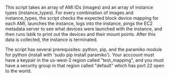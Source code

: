 This script takes an array of AMI IDs (images) and an array of instance types (instance_types). 
For every combination of images and instance_types, the script checks the expected block device mapping for each AMI, launches the instance, logs into the instance, pings the EC2 metadata server to see what devices were launched with the instance, and then runs lsblk to print out the devices and their mount points.
After this data is collected, the instance is terminated.

The script has several prerequisites: python, pip, and the paramiko module for python (install with 'sudo pip install paramiko'). Your acccount must have a keypair in the us-west-2 region called "test_mapping", and you must have a security group in that region called "default" which has port 22 open to the world.
